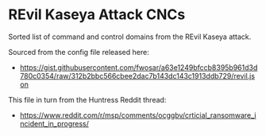 # REvil Kaseya Attack CNCs

Sorted list of command and control domains from the REvil Kaseya attack.

Sourced from the config file released here:

 * https://gist.githubusercontent.com/fwosar/a63e1249bfccb8395b961d3d780c0354/raw/312b2bbc566cbee2dac7b143dc143c1913ddb729/revil.json

This file in turn from the Huntress Reddit thread:

 * https://www.reddit.com/r/msp/comments/ocggbv/crticial_ransomware_incident_in_progress/
